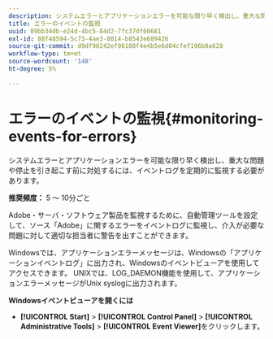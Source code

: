 ```yaml
---
description: システムエラーとアプリケーションエラーを可能な限り早く検出し、重大な問題や停止を引き起こす前に対処するには、イベントログを定期的に監視する必要があります。
title: エラーのイベントの監視
uuid: 09bb34db-e24d-4bc5-84d2-7fc37df60681
exl-id: 88f48594-5c73-4ae3-8014-b8543e689426
source-git-commit: d9df90242ef96188f4e4b5e6d04cfef196b0a628
workflow-type: tm+mt
source-wordcount: '148'
ht-degree: 5%

---
```


# エラーのイベントの監視{#monitoring-events-for-errors}

システムエラーとアプリケーションエラーを可能な限り早く検出し、重大な問題や停止を引き起こす前に対処するには、イベントログを定期的に監視する必要があります。

**推奨頻度：** 5 ～ 10分ごと

Adobe・サーバ・ソフトウェア製品を監視するために、自動管理ツールを設定して、ソース「Adobe」に関するエラーをイベントログに監視し、介入が必要な問題に対して適切な担当者に警告を出すことができます。

Windowsでは、アプリケーションエラーメッセージは、Windowsの「アプリケーションイベントログ」に出力され、Windowsのイベントビューアを使用してアクセスできます。 UNIXでは、LOG_DAEMON機能を使用して、アプリケーションエラーメッセージがUnix syslogに出力されます。

**Windowsイベントビューアを開くには**

* **[!UICONTROL Start]** > **[!UICONTROL Control Panel]** > **[!UICONTROL Administrative Tools]** > **[!UICONTROL Event Viewer]**&#x200B;をクリックします。
